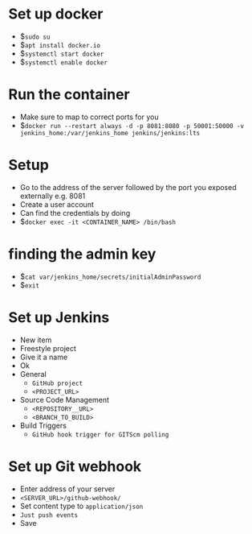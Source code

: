 # Set up docker
- $`sudo su`
- $`apt install docker.io`
- $`systemctl start docker`
- $`systemctl enable docker`

# Run the container
- Make sure to map to correct ports for you
- $`docker run --restart always -d -p 8081:8080 -p 50001:50000 -v jenkins_home:/var/jenkins_home jenkins/jenkins:lts`

# Setup
- Go to the address of the server followed by the port you exposed externally e.g. 8081
- Create a user account
- Can find the credentials by doing
- $`docker exec -it <CONTAINER_NAME> /bin/bash`

# finding the admin key
- $`cat var/jenkins_home/secrets/initialAdminPassword`
- $`exit`

# Set up Jenkins
- New item
- Freestyle project
- Give it a name
- Ok
- General
    - `GitHub project`
    - `<PROJECT_URL>`
- Source Code Management
    - `<REPOSITORY__URL>`
    - `<BRANCH_TO_BUILD>`
- Build Triggers
    - `GitHub hook trigger for GITScm polling`


# Set up Git webhook
- Enter address of your server
- `<SERVER_URL>/github-webhook/`
- Set content type to `application/json`
- `Just push events`
- Save